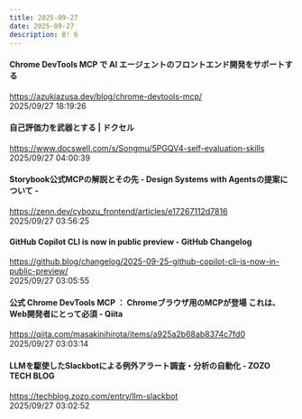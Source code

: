 ```yaml
---
title: 2025-09-27
date: 2025-09-27
description: B! 6
---
```


#### Chrome DevTools MCP で AI エージェントのフロントエンド開発をサポートする
https://azukiazusa.dev/blog/chrome-devtools-mcp/<br>
2025/09/27 18:19:26<br>


#### 自己評価力を武器とする | ドクセル
https://www.docswell.com/s/Songmu/5PGQV4-self-evaluation-skills<br>
2025/09/27 04:00:39<br>


#### Storybook公式MCPの解説とその先 - Design Systems with Agentsの提案について -
https://zenn.dev/cybozu_frontend/articles/e17267112d7816<br>
2025/09/27 03:56:25<br>


#### GitHub Copilot CLI is now in public preview - GitHub Changelog
https://github.blog/changelog/2025-09-25-github-copilot-cli-is-now-in-public-preview/<br>
2025/09/27 03:05:55<br>


#### 公式 Chrome DevTools MCP ： Chromeブラウザ用のMCPが登場 これは、Web開発者にとって必須 - Qiita
https://qiita.com/masakinihirota/items/a925a2b68ab8374c7fd0<br>
2025/09/27 03:03:14<br>


#### LLMを駆使したSlackbotによる例外アラート調査・分析の自動化 - ZOZO TECH BLOG
https://techblog.zozo.com/entry/llm-slackbot<br>
2025/09/27 03:02:52<br>


